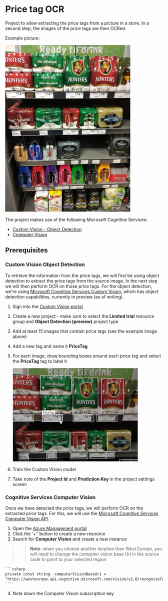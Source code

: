 # Price tag OCR

Project to allow extracting the price tags from a picture in a store. In a second step, the images of the price tags are then OCRed.

Example picture:

![Sample store image](./images/store_sample_small.jpg)

The project makes use of the following Microsoft Cognitive Services:

* [Custom Vision - Object Detection](https://docs.microsoft.com/en-us/azure/cognitive-services/custom-vision-service/csharp-tutorial-od)
* [Computer Vision](https://docs.microsoft.com/en-us/azure/cognitive-services/Computer-vision/quickstarts/csharp-print-text)

## Prerequisites

### Custom Vision Object Detection

To retrieve the information from the price tags, we will first be using object detection to extract the price tags from the source image. In the next step we will then perform OCR on those price tags. For the object detection, we're using [Microsoft Cognitive Services Custom Vision](https://docs.microsoft.com/en-us/azure/cognitive-services/Custom-Vision-Service/home), which has object detection capabilities, currently in preview (as of writing).

1. Sign into the [Custom Vision portal](https://customvision.ai/)
2. Create a new project - make sure to select the **Limited trial** resource group and **Object Detection (preview)** project type
3. Add at least 15 images that contain price tags (see the example image above)
4. Add a new tag and name it **PriceTag**
5. For each image, draw bounding boxes around each price tag and select the **PriceTag** tag to label it

    ![Custom Vision object tagging](./images/custom_vision_tagging.png)

6. Train the Custom Vision model
7. Take note of the **Project Id** and **Prediction Key** in the project settings screen

### Cognitive Services Computer Vision

Once we have detected the price tags, we will perform OCR on the extracted price tags. For this, we will use the [Microsoft Cognitive Services Computer Vision API](https://azure.microsoft.com/en-us/try/cognitive-services/my-apis/?api=computer-vision).

1. Open the [Azure Management portal](https://portal.azure.com)
2. Click the '+" button to create a new resource
3. Search for **Computer Vision** and create a new instance
>> **Note**: when you choose another location than West Europe, you will need to change the computer vision base Uri in the source code to point to your selected region

    ```csharp
    private const string _computerVisionBaseUri = "https://westeurope.api.cognitive.microsoft.com/vision/v2.0/recognizeText";
    ```

4. Note down the Computer Vision subscription key
